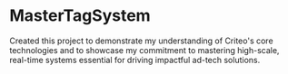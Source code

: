 # MasterTagSystem
Created this project to demonstrate my understanding of Criteo's core technologies and to showcase my commitment to mastering high-scale, real-time systems essential for driving impactful ad-tech solutions.
